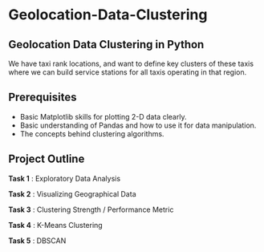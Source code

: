 # Geolocation-Data-Clustering

## Geolocation Data Clustering  in Python
We have taxi rank locations, and want to define key clusters of these taxis where we can build service stations for all taxis operating in that region.

## Prerequisites
- Basic Matplotlib skills for plotting 2-D data clearly.
- Basic understanding of Pandas and how to use it for data manipulation.
- The concepts behind clustering algorithms.

## Project Outline

**Task 1** : Exploratory Data Analysis

**Task 2** : Visualizing Geographical Data

**Task 3** : Clustering Strength / Performance Metric

**Task 4** : K-Means Clustering

**Task 5** : DBSCAN
